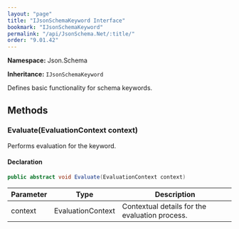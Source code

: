 ```yaml
---
layout: "page"
title: "IJsonSchemaKeyword Interface"
bookmark: "IJsonSchemaKeyword"
permalink: "/api/JsonSchema.Net/:title/"
order: "9.01.42"
---
```

**Namespace:** Json.Schema

**Inheritance:**
`IJsonSchemaKeyword`

Defines basic functionality for schema keywords.

## Methods

### Evaluate(EvaluationContext context)

Performs evaluation for the keyword.

#### Declaration

```c#
public abstract void Evaluate(EvaluationContext context)
```

| Parameter | Type | Description |
|---|---|---|
| context | EvaluationContext | Contextual details for the evaluation process. |



